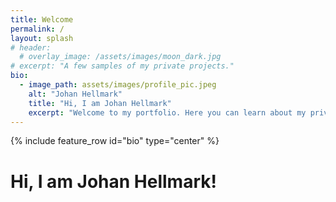 ```yaml
---
title: Welcome
permalink: /
layout: splash
# header:
  # overlay_image: /assets/images/moon_dark.jpg
# excerpt: "A few samples of my private projects."
bio:
  - image_path: assets/images/profile_pic.jpeg
    alt: "Johan Hellmark"
    title: "Hi, I am Johan Hellmark"
    excerpt: "Welcome to my portfolio. Here you can learn about my private projects, education and work experince"
---
```


{% include feature_row id="bio" type="center" %}

<div> 
  <h1>Hi, I am Johan Hellmark!</h1>
</div>
